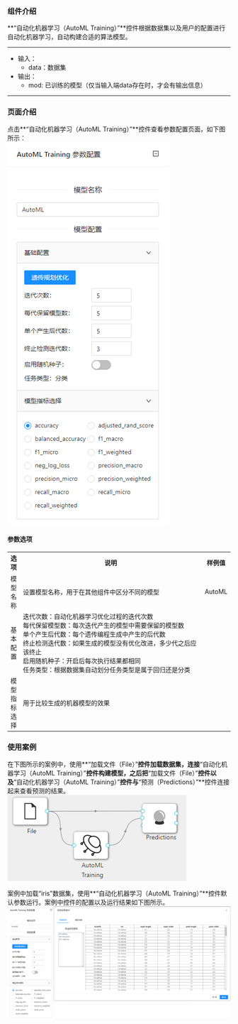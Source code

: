 ### 组件介绍
**“自动化机器学习（AutoML Training）”**控件根据数据集以及用户的配置进行自动化机器学习，自动构建合适的算法模型。
<hr/>

- 输入：
  - data：数据集
- 输出：
  - mod: 已训练的模型（仅当输入端data存在时，才会有输出信息）
<hr/>


### 页面介绍
点击**“自动化机器学习（AutoML Training）”**控件查看参数配置页面，如下图所示：  
![param](/img/aistudio/model/automl/param.png)

#### 参数选项
<table>
  <tr>
    <th>选项</th>
    <th width="650">说明</th>
    <th>样例值</th>
  </tr>
  <tr>
      <td>模型名称</td> 
      <td>
      设置模型名称，用于在其他组件中区分不同的模型
      </td> 
      <td>AutoML</td>
  </tr>
  <tr>
      <td>基本配置</td> 
      <td>
      迭代次数：自动化机器学习优化过程的迭代次数 <br/>
      每代保留模型数：每次迭代产生的模型中需要保留的模型数<br/>
      单个产生后代数：每个遗传编程生成中产生的后代数<br/>
      终止检测迭代数：如果生成的模型没有优化改进，多少代之后应该终止<br/>
      启用随机种子：开启后每次执行结果都相同<br/>
      任务类型：根据数据集自动划分任务类型是属于回归还是分类
      </td> 
      <td></td>
  </tr>
  <tr>
      <td>模型指标选择</td> 
      <td>
      用于比较生成的机器模型的效果
      </td> 
      <td></td>
  </tr>
</table>

### 使用案例
在下图所示的案例中，使用**“加载文件（File）”**控件加载数据集，连接**“自动化机器学习（AutoML Training）”**控件构建模型，之后把**“加载文件（File）”**控件以及**“自动化机器学习（AutoML Training）”**控件与**“预测（Predictions）”**控件连接起来查看预测的结果。  
![workflow](/img/aistudio/model/automl/workflow.png)

案例中加载“iris”数据集，使用**“自动化机器学习（AutoML Training）”**控件默认参数运行。案例中控件的配置以及运行结果如下图所示。
![workflow-result](/img/aistudio/model/automl/workflow-result.png)